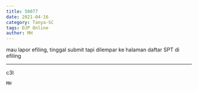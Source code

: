 ```yaml
---
title: 50077
date: 2021-04-16
category: Tanya-SC
tags: DJP Online
author: MH
---
```


mau lapor efiling, tinggal submit tapi dilempar ke halaman daftar SPT di efiling

---

c3l

`MH`

